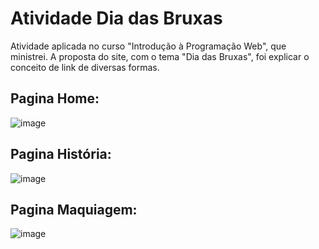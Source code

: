 # Atividade Dia das Bruxas

Atividade aplicada no curso "Introdução à Programação Web", que ministrei. A proposta do site, com o tema "Dia das Bruxas", foi explicar o conceito de link de diversas formas.

## Pagina Home:
![image](https://github.com/user-attachments/assets/b68277ce-5288-495f-9cce-ff54cca16e0c)

## Pagina História:
![image](https://github.com/user-attachments/assets/dcc9b3ef-eab5-4f79-896d-219b6345867c)

## Pagina Maquiagem:
![image](https://github.com/user-attachments/assets/52adc79e-f880-4c3c-b23a-63fe4affae54)

